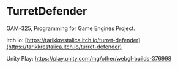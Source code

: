 # TurretDefender
GAM-325, Programming for Game Engines Project.

Itch.io: [https://tarikkrestalica.itch.io/turret-defender](https://tarikkrestalica.itch.io/turret-defender)

Unity Play: https://play.unity.com/mg/other/webgl-builds-376998
